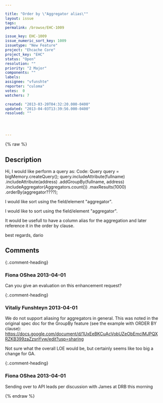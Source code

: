```yaml
---

title: "Order by \"Aggregator alias\""
layout: issue
tags: 
permalink: /browse/EHC-1009

issue_key: EHC-1009
issue_numeric_sort_key: 1009
issuetype: "New Feature"
project: "Ehcache Core"
project_key: "EHC"
status: "Open"
resolution: ""
priority: "2 Major"
components: ""
labels: 
assignee: "vfunshte"
reporter: "culoma"
votes:  0
watchers: 7

created: "2013-03-20T04:32:20.000-0400"
updated: "2013-04-03T13:39:56.000-0400"
resolved: ""




---
```


{% raw %}

## Description

<div markdown="1" class="description">

Hi, 
I would like perform a query as: 
Code:
 Query query = bigMemory.createQuery();
 query.includeAttribute(fullname)
 .includeAttribute(address)
 .addGroupBy(fullname, address)
 .includeAggregator(Aggregators.count())
 .maxResults(1000)
 .orderBy(aggregator????);
 

I would like sort using the field/element "aggregator". 

I would like to sort using the field/element "aggregator". 

It would be usefull to have a column alias for the aggregation and later reference it in the order by clause.

best regards, 
dario

</div>

## Comments


{:.comment-heading}
### **Fiona OShea** <span class="date">2013-04-01</span>

<div markdown="1" class="comment">

Can you give an evaluation on this enhancement request?

</div>


{:.comment-heading}
### **Vitaliy Funshteyn** <span class="date">2013-04-01</span>

<div markdown="1" class="comment">

We do not support aliasing for aggregators in general. This was noted in the original spec doc for the GroupBy feature (see the example with ORDER BY clause): https://docs.google.com/document/d/1UxEeBKCuAcVobUZeObEmcIMJPQXRZKB399zaZzsnYvw/edit?usp=sharing

Not sure what the overall LOE would be, but certainly seems like too big a change for GA.

</div>


{:.comment-heading}
### **Fiona OShea** <span class="date">2013-04-01</span>

<div markdown="1" class="comment">

Sending over to API leads  per discussion with James at DRB this morning

</div>



{% endraw %}
